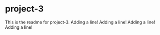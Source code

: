 # project-3

This is the readme for project-3.
Adding a line!
Adding a line!
Adding a line!
Adding a line!
